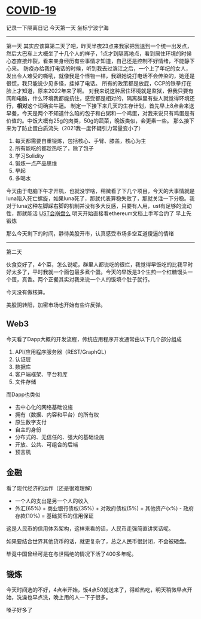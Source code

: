 # [COVID-19](https://github.com/linziyang1106/2022/issues/17)

记录一下隔离日记
今天第一天
坐标宁波宁海 

---

第一天
其实应该算第二天了吧，昨天半夜23点来我家把我送到一个统一出发点，然后大巴车上大概坐了十几个人的样子，1点才到隔离地点，看到居住环境的时候心态直接炸裂，看来亲身经历有些事情才知道，自己还是控制不好情绪，不能静下心来。
防疫办给我打电话的时候，听到我去过滨江之后，一个上了年纪的女人，发出令人难受的嘶吼，就像我是个怪物一样，我跟她说打电话不会传染的，她还是很慌，我只能说少见多怪，挂掉了电话。
所有的政策都是放屁，CCP的铁拳打在脸上才知道，原来2022年来了啊。
对我来说这种居住环境就是监狱，但我只要有网和电脑，什么环境我都能抗住，感受都是相对的，隔离群里有些人就觉得环境还行，**相对**这个词确实牛逼。
制定一下接下来几天的生存计划，首先早上8点会来送早餐，今天是两个不知道什么陷的包子和白粥和一个鸡蛋，对我来说只有鸡蛋是有价值的。中饭大概有25g的肉类，50g的蔬菜，晚饭类似，会更素一些。
那么接下来为了防止蛋白质流失（2021我一度怀疑引力常量变小了）
1. 每天都需要自重锻炼，包括核心、手臂、膝盖，核心为主
2. 所有能吃的都趁热吃了，除了包子
3. 学习Solidity
4. 锻炼一点产品思维
5. 早起
6. 多喝水

今天由于电脑下午才开机，也就没学啥，稍微看了下几个项目，今天的大事情就是luna陷入死亡螺旋，如果luna死了，那就代表算稳失败了，那就关注一下分稳。我对于luna这种左脚踩右脚的机制并没有多大反感，只要有人用，ust有足够的流动性，那就能活
[UST会崩盘么](https://cryptoyc.medium.com/ust%E4%BC%9A%E5%B4%A9%E7%9B%98%E5%90%97-8fde0f1d072e)
明天开始直接看ethereum文档上手写合约了
早上先锻炼

那么今天剩下的时间，静待美股开市，认真感受市场多空互道傻逼的情绪

---

第二天

伙食变好了，4个菜，怎么说呢，群里人都说吃的很烂，我觉得早饭吃的比我平时好太多了，平时我就一个面包最多煮个蛋。今天的早饭是3个生煎一个红糖馒头一个蛋，真香。两个正餐其实对我来说一个人的饭填个肚子就行。

今天没有做核算。

美股阴转阳，加密市场也开始有些许反弹。

## Web3

今天看了Dapp大概的开发流程，传统应用程序开发通常由以下几个部分组成

1. API/应用程序服务器（REST/GraphQL）
2. 认证层
3. 数据库
4. 客户端框架、平台和库
5. 文件存储

而Dapp也类似

- 去中心化的网络基础设施
- 拥有（数据、内容和平台）的所有权
- 原生数字支付
- 自主的身份
- 分布式的、无信任的、强大的基础设施
- 开放、公共、可组合的后端
- 预言机

## 金融

看了现代经济的运作（还是很难理解）

+ 一个人的支出是另一个人的收入
+ 外汇(65%) + 商业银行债权(35%) + 对政府债权(5%) + 其他资产(x%) - 政府存款(10%) = 基础货币的信用保证

这是人民币的信用体系架构，这样来看的话，人民币走强简直讲笑话呢。

如果要结合世界其他货币的话，就更复杂了，总之人民币很封闭，不会被砸盘。

毕竟中国曾经可是在与世隔绝的情况下活了400多年呢。

## 锻炼

今天时间选的不好，4点半开始，饭4点50就送来了，得趁热吃，明天稍微早点开始，洗澡也早点洗，晚上用的人一下子很多。

嗓子好多了